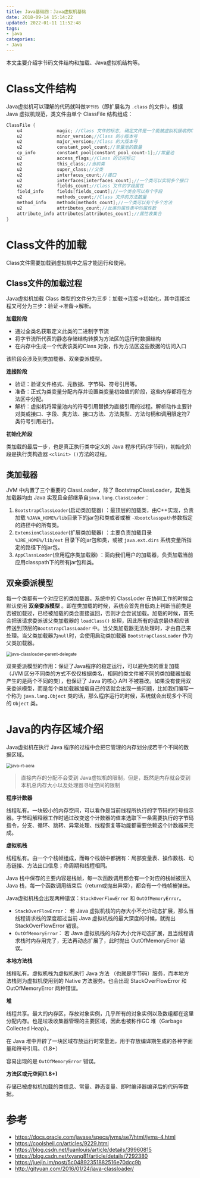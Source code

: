 ```yaml
---
title: Java基础四：Java虚拟机基础
date: 2018-09-14 15:14:22
updated: 2022-01-11 11:52:48
tags:
- java
categories:
- Java
---
```


本文主要介绍字节码文件结构和加载、Java虚拟机结构等。

<!--more-->

# Class文件结构

Java虚拟机可以理解的代码就叫做`字节码`（即扩展名为 `.class` 的文件）。根据 Java 虚拟机规范，类文件由单个 ClassFile 结构组成：

```java
ClassFile {
    u4             magic; //Class 文件的标志, 确定文件是一个能被虚拟机接收的Class文件
    u2             minor_version;//Class 的小版本号
    u2             major_version;//Class 的大版本号
    u2             constant_pool_count;//常量池的数量
    cp_info        constant_pool[constant_pool_count-1];//常量池
    u2             access_flags;//Class 的访问标记
    u2             this_class;//当前类
    u2             super_class;//父类
    u2             interfaces_count;//接口
    u2             interfaces[interfaces_count];//一个类可以实现多个接口
    u2             fields_count;//Class 文件的字段属性
    field_info     fields[fields_count];//一个类会可以有个字段
    u2             methods_count;//Class 文件的方法数量
    method_info    methods[methods_count];//一个类可以有个多个方法
    u2             attributes_count;//此类的属性表中的属性数
    attribute_info attributes[attributes_count];//属性表集合
}
```

# Class文件的加载

Class文件需要加载到虚拟机中之后才能运行和使用。

## Class文件的加载过程

Java虚拟机加载 Class 类型的文件分为三步：加载->连接->初始化，其中连接过程又可分为三步：验证->准备->解析。

**加载阶段**

- 通过全类名获取定义此类的二进制字节流
- 将字节流所代表的静态存储结构转换为方法区的运行时数据结构
- 在内存中生成一个代表该类的Class 对象，作为方法区这些数据的访问入口

该阶段会涉及到类加载器、双亲委派模型。

**连接阶段**

- 验证：验证文件格式、元数据、字节码、符号引用等。
- 准备：正式为类变量分配内存并设置类变量初始值的阶段，这些内存都将在方法区中分配。
- 解析：虚拟机将常量池内的符号引用替换为直接引用的过程。解析动作主要针对类或接口、字段、类方法、接口方法、方法类型、方法句柄和调用限定符7类符号引用进行。

**初始化阶段**

类加载的最后一步，也是真正执行类中定义的 Java 程序代码(字节码)，初始化阶段是执行类构造器 `<clinit> ()`方法的过程。

## 类加载器

JVM 中内置了三个重要的 ClassLoader，除了 BootstrapClassLoader，其他类加载器均由 Java 实现且全部继承自`java.lang.ClassLoader`：

1.  `BootstrapClassLoader`(启动类加载器) ：最顶层的加载类，由C++实现，负责加载 `%JAVA_HOME%/lib`目录下的jar包和类或者或被 `-Xbootclasspath`参数指定的路径中的所有类。
2.  `ExtensionClassLoader`(扩展类加载器) ：主要负责加载目录 `%JRE_HOME%/lib/ext` 目录下的jar包和类，或被 `java.ext.dirs` 系统变量所指定的路径下的jar包。
3.  `AppClassLoader`(应用程序类加载器) ：面向我们用户的加载器，负责加载当前应用classpath下的所有jar包和类。

## 双亲委派模型

每一个类都有一个对应它的类加载器。系统中的 ClassLoder 在协同工作的时候会默认使用 **双亲委派模型** 。即在类加载的时候，系统会首先自低向上判断当前类是否被加载过，已经被加载的类会直接返回，否则才会尝试加载。加载的时候，首先会把该请求委派该父类加载器的 `loadClass()` 处理，因此所有的请求最终都应该传送到顶层的`BootstrapClassLoader` 中。当父类加载器无法处理时，才由自己来处理。当父类加载器为`null`时，会使用启动类加载器 `BootstrapClassLoader` 作为父类加载器。

<img src="/images/java-classloader-parent-delegate.png" alt="java-classloader-parent-delegate" style="zoom: 80%;" />

双亲委派模型的作用：保证了Java程序的稳定运行，可以避免类的重复加载（JVM 区分不同类的方式不仅仅根据类名，相同的类文件被不同的类加载器加载产生的是两个不同的类），也保证了 Java 的核心 API 不被篡改。如果没有使用双亲委派模型，而是每个类加载器加载自己的话就会出现一些问题，比如我们编写一个称为 `java.lang.Object` 类的话，那么程序运行的时候，系统就会出现多个不同的 `Object` 类。

# Java的内存区域介绍

Java虚拟机在执行 Java 程序的过程中会把它管理的内存划分成若干个不同的数据区域。

<img src="/images/java-rt-aera.png" alt="java-rt-aera" style="zoom: 80%;" />

> 直接内存的分配不会受到 Java虚拟机的限制，但是，既然是内存就会受到本机总内存大小以及处理器寻址空间的限制

**程序计数器**

线程私有。一块较小的内存空间，可以看作是当前线程所执行的字节码的行号指示器。字节码解释器工作时通过改变这个计数器的值来选取下一条需要执行的字节码指令，分支、循环、跳转、异常处理、线程恢复等功能都需要依赖这个计数器来完成。

**虚拟机栈**

线程私有。由一个个栈帧组成，而每个栈帧中都拥有：局部变量表、操作数栈、动态链接、方法出口信息；命周期和线程相同。

Java 栈中保存的主要内容是栈帧，每一次函数调用都会有一个对应的栈帧被压入 Java 栈，每一个函数调用结束后（return或抛出异常），都会有一个栈帧被弹出。

Java虚拟机栈会出现两种错误：`StackOverFlowError` 和 `OutOfMemoryError`。

- `StackOverFlowError`： 若 Java 虚拟机栈的内存大小不允许动态扩展，那么当线程请求栈的深度超过当前 Java 虚拟机栈的最大深度的时候，就抛出 StackOverFlowError 错误。
- `OutOfMemoryError`： 若 Java 虚拟机栈的内存大小允许动态扩展，且当线程请求栈时内存用完了，无法再动态扩展了，此时抛出 OutOfMemoryError 错误。

**本地方法栈**

线程私有。虚拟机栈为虚拟机执行 Java 方法 （也就是字节码）服务，而本地方法栈则为虚拟机使用到的 Native 方法服务。也会出现 StackOverFlowError 和 OutOfMemoryError 两种错误。

**堆**

线程共享。最大的内存区，存放对象实例，几乎所有的对象实例以及数组都在这里分配内存。也是垃圾收集器管理的主要区域，因此也被称作GC 堆（Garbage Collected Heap）。

在 Java 堆中开辟了一块区域存放运行时常量池，用于存放编译期生成的各种字面量和符号引用。（1.8+）

容易出现的是 `OutOfMemoryError` 错误。

**方法区或元空间(1.8+)**

存储已被虚拟机加载的类信息、常量、静态变量、即时编译器编译后的代码等数据。

# 参考

- <https://docs.oracle.com/javase/specs/jvms/se7/html/jvms-4.html>
- <https://coolshell.cn/articles/9229.html>
- <https://blog.csdn.net/luanlouis/article/details/39960815>
- <https://blog.csdn.net/xyang81/article/details/7292380>
- <https://juejin.im/post/5c04892351882516e70dcc9b>
- <http://gityuan.com/2016/01/24/java-classloader/>

